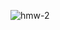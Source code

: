 ![hmw-2](https://github.com/denizsarikas/mobven/assets/75947870/f33d613d-a8a8-4302-9391-3358beeb930c)

